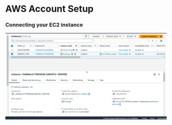 # AWS Account Setup
### Connecting your EC2 instance

![Alt text](<Screenshot 2024-01-20 162614.png>)